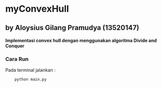 # myConvexHull
## by Aloysius Gilang Pramudya (13520147)
#### Implementasi convex hull dengan menggunakan algoritma Divide and Conquer

### Cara Run
Pada terminal jalankan :
```
    python main.py
```
